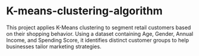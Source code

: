 # K-means-clustering-algorithm
This project applies K-Means clustering to segment retail customers based on their shopping behavior. Using a dataset containing Age, Gender, Annual Income, and Spending Score, it identifies distinct customer groups to help businesses tailor marketing strategies.
